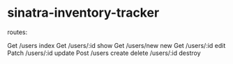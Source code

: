 
# sinatra-inventory-tracker


routes:

Get     /users          index
Get     /users/:id      show
Get     /users/new      new
Get     /users/:id      edit
Patch   /users/:id      update
Post    /users          create
delete   /users/:id     destroy